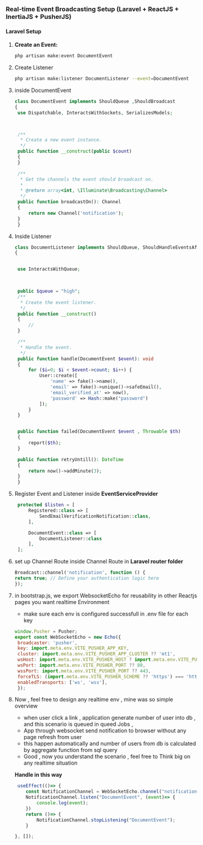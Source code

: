 ### Real-time Event Broadcasting Setup (Laravel + ReactJS + InertiaJS + PusherJS)

#### Laravel Setup

1. **Create an Event:**
   ```bash
   php artisan make:event DocumentEvent


2. Create Listener 
   ```bash
   php artisan make:listener DocumentListener --event=DocumentEvent

3. inside DocumentEvent
   ```php
   class DocumentEvent implements ShouldQueue ,ShouldBroadcast
   {
    use Dispatchable, InteractsWithSockets, SerializesModels;



    /**
     * Create a new event instance.
     */
    public function __construct(public $count)
    {
    }

    /**
     * Get the channels the event should broadcast on.
     *
     * @return array<int, \Illuminate\Broadcasting\Channel>
     */
    public function broadcastOn(): Channel
    {
        return new Channel('notification');
    }
    }


4. Inside Listener 
   ```php
   class DocumentListener implements ShouldQueue, ShouldHandleEventsAfterCommit
   {


    use InteractsWithQueue;


    
    public $queue = "high";
    /**
     * Create the event listener.
     */
    public function __construct()
    {
        //
    }

    /**
     * Handle the event.
     */
    public function handle(DocumentEvent $event): void
    {
        for ($i=0; $i < $event->count; $i++) { 
            User::create([
                'name' => fake()->name(),
                'email' => fake()->unique()->safeEmail(),
                'email_verified_at' => now(),
                'password' => Hash::make("password")
            ]);
        }
    }


    public function failed(DocumentEvent $event , Throwable $th)
    {
        report($th);
    }

    public function retryUntill(): DateTime
    {
        return now()->addMinute(3);
    }
    }


5. Register Event and Listener inside <strong>EventServiceProvider</strong>
   ```php
    protected $listen = [
        Registered::class => [
            SendEmailVerificationNotification::class,
        ],

        DocumentEvent::class => [
            DocumentListener::class
        ],
    ];


6. set up Channel Route inside Channel Route in <strong>Laravel router folder</strong>
    ```php
    Broadcast::channel('notification', function () {
    return true; // Define your authentication logic here
    });

7. in bootstrap.js, we export WebsocketEcho for reusability in other Reactjs pages you want realtime Environment
   - make sure each env is configured successfull in .env file for each key
   ```js
   window.Pusher = Pusher;
   export const WebSocketEcho = new Echo({
    broadcaster: 'pusher',
    key: import.meta.env.VITE_PUSHER_APP_KEY,
    cluster: import.meta.env.VITE_PUSHER_APP_CLUSTER ?? 'mt1',
    wsHost: import.meta.env.VITE_PUSHER_HOST ? import.meta.env.VITE_PUSHER_HOST : `ws-${import.meta.env.VITE_PUSHER_APP_CLUSTER}.pusher.com`,
    wsPort: import.meta.env.VITE_PUSHER_PORT ?? 80,
    wssPort: import.meta.env.VITE_PUSHER_PORT ?? 443,
    forceTLS: (import.meta.env.VITE_PUSHER_SCHEME ?? 'https') === 'https',
    enabledTransports: ['ws', 'wss'],
    }); 

8. Now , feel free to design any realtime env , mine was so simple 
      overview
      - when user click a link , application generate number of user into db , and this scenario is queued in queed Jobs , 
      - App through websocket send notification to browser without any page refresh from user
      - this happen automatically and number of users from db is calculated by aggregate function from sql query 
      - Good , now you understand the scenario , feel free to Think big on any realtime situation 
    
    <strong>Handle in this way</strong>
    ```js
     useEffect(()=> {
        const NotificationChannel = WebSocketEcho.channel("notification");
        NotificationChannel.listen("DocumentEvent", (event)=> {
            console.log(event);
        })
        return ()=> {
            NotificationChannel.stopListening("DocumentEvent");
        }

    }, []);

